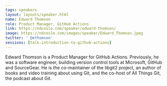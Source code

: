 ```yaml
---
tags: speakers
layout: layouts/speaker.html
name: Edward Thomson
role: Product Manager, GitHub Actions
link: https://ndcoslo.com/speaker/edward-thomson/
image: https://ndcoslo.com/images/speaker/Edward_Thomson.jpeg
twitter: ' @ethomson'
sessions: [talk-introduction-to-github-actions]
---
```

Edward Thomson is a Product Manager for GitHub Actions. Previously, he was a software engineer, building version control tools at Microsoft, GitHub and SourceGear. He is the co-maintainer of the libgit2 project, an author of books and video training about using Git, and the co-host of All Things Git, the podcast about Git.